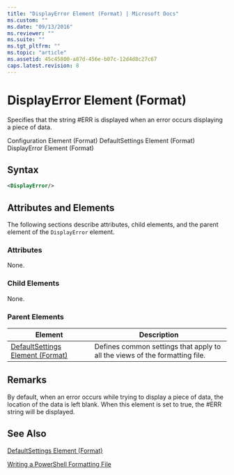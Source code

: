 ```yaml
---
title: "DisplayError Element (Format) | Microsoft Docs"
ms.custom: ""
ms.date: "09/13/2016"
ms.reviewer: ""
ms.suite: ""
ms.tgt_pltfrm: ""
ms.topic: "article"
ms.assetid: 45c45800-a87d-456e-b07c-12d4d8c27c67
caps.latest.revision: 8
---
```

# DisplayError Element (Format)

Specifies that the string #ERR is displayed when an error occurs displaying a piece of data.

Configuration Element (Format)
DefaultSettings Element (Format)
DisplayError Element (Format)

## Syntax

```xml
<DisplayError/>
```

## Attributes and Elements

The following sections describe attributes, child elements, and the parent element of the `DisplayError` element.

### Attributes

None.

### Child Elements

None.

### Parent Elements

|Element|Description|
|-------------|-----------------|
|[DefaultSettings Element (Format)](./defaultsettings-element-format.md)|Defines common settings that apply to all the views of the formatting file.|

## Remarks

By default, when an error occurs while trying to display a piece of data, the location of the data is left blank. When this element is set to true, the #ERR string will be displayed.

## See Also

[DefaultSettings Element (Format)](./defaultsettings-element-format.md)

[Writing a PowerShell Formatting File](./writing-a-powershell-formatting-file.md)
